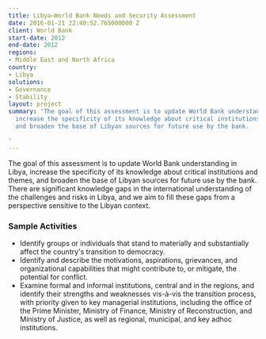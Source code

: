 ```yaml
---
title: Libya—World Bank Needs and Security Assessment
date: 2016-01-21 22:40:52.765000000 Z
client: World Bank
start-date: 2012
end-date: 2012
regions:
- Middle East and North Africa
country:
- Libya
solutions:
- Governance
- Stability
layout: project
summary: 'The goal of this assessment is to update World Bank understanding in Libya,
  increase the specificity of its knowledge about critical institutions and themes,
  and broaden the base of Libyan sources for future use by the bank.

'
---
```


The goal of this assessment is to update World Bank understanding in Libya, increase the specificity of its knowledge about critical institutions and themes, and broaden the base of Libyan sources for future use by the bank. There are significant knowledge gaps in the international understanding of the challenges and risks in Libya, and we aim to fill these gaps from a perspective sensitive to the Libyan context.

###  Sample Activities

* Identify groups or individuals that stand to materially and substantially affect the country's transition to democracy.
* Identify and describe the motivations, aspirations, grievances, and organizational capabilities that might contribute to, or mitigate, the potential for conflict.
* Examine formal and informal institutions, central and in the regions, and identify their strengths and weaknesses vis-à-vis the transition process, with priority given to key managerial institutions, including the office of the Prime Minister, Ministry of Finance, Ministry of Reconstruction, and Ministry of Justice, as well as regional, municipal, and key adhoc institutions.

